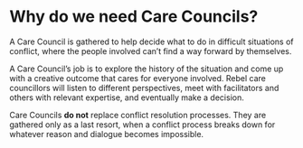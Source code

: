 # Why do we need Care Councils?

A Care Council is gathered to help decide what to do in difficult situations of conflict, where the people involved can’t find a way forward by themselves. 

A Care Council’s job is to explore the history of the situation and come up with a creative outcome that cares for everyone involved. Rebel care councillors will listen to different perspectives, meet with facilitators and others with relevant expertise, and eventually make a decision. 

Care Councils **do not** replace conflict resolution processes. They are gathered only as a last resort, when a conflict process breaks down for whatever reason and dialogue becomes impossible.

